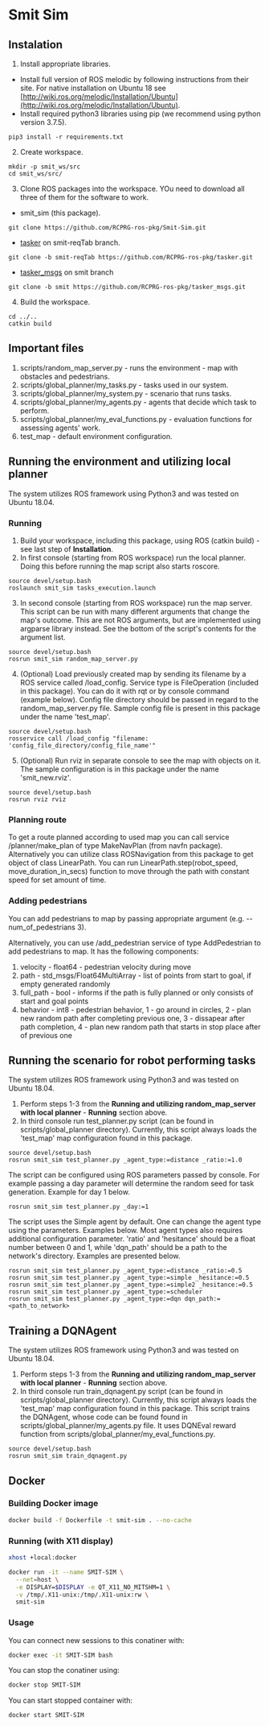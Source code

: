 # Smit Sim

## Instalation

1. Install appropriate libraries.
- Install full version of ROS melodic by following instructions from their site. For native installation on Ubuntu 18 see [http://wiki.ros.org/melodic/Installation/Ubuntu](http://wiki.ros.org/melodic/Installation/Ubuntu).
- Install required python3 libraries using pip (we recommend using python version 3.7.5).
```
pip3 install -r requirements.txt
```

2. Create workspace.
```
mkdir -p smit_ws/src
cd smit_ws/src/
```
3. Clone ROS packages into the workspace. YOu need to download all three of them for the software to work.
- smit_sim (this package).
```
git clone https://github.com/RCPRG-ros-pkg/Smit-Sim.git
```
- [tasker](https://github.com/RCPRG-ros-pkg/tasker/tree/smit-reqTab) on smit-reqTab branch.
```
git clone -b smit-reqTab https://github.com/RCPRG-ros-pkg/tasker.git
```
- [tasker_msgs](https://github.com/RCPRG-ros-pkg/tasker_msgs/tree/smit) on smit branch
```
git clone -b smit https://github.com/RCPRG-ros-pkg/tasker_msgs.git
```
4. Build the workspace.
```
cd ../..
catkin build
```

## Important files
1. scripts/random_map_server.py - runs the environment - map with obstacles and pedestrians.
2. scripts/global_planner/my_tasks.py - tasks used in our system.
3. scripts/global_planner/my_system.py - scenario that runs tasks.
4. scripts/global_planner/my_agents.py - agents that decide which task to perform.
5. scripts/global_planner/my_eval_functions.py - evaluation functions for assessing agents' work.
6. test_map - default environment configuration.

## Running the environment and utilizing local planner
The system utilizes ROS framework using Python3 and was tested on Ubuntu 18.04.

### Running

1. Build your workspace, including this package, using ROS (catkin build) - see last step of **Installation**.
2. In first console (starting from ROS workspace) run the local planner. Doing this before running the map script also starts roscore.
```
source devel/setup.bash
roslaunch smit_sim tasks_execution.launch
```
3. In second console (starting from ROS workspace) run the map server. This script can be run with many different arguments that change the map's outcome. This are not ROS arguments, but are implemented using argparse library instead. See the bottom of the script's contents for the argument list.
```
source devel/setup.bash
rosrun smit_sim random_map_server.py
```
4. (Optional) Load previously created map by sending its filename by a ROS service called /load_config. Service type is FileOperation (included in this package). You can do it with rqt or by console command (example below). Config file directory should be passed in regard to the random_map_server.py file. Sample config file is present in this package under the name 'test_map'.
```
source devel/setup.bash
rosservice call /load_config "filename: 'config_file_directory/config_file_name'"
```
5. (Optional) Run rviz in separate console to see the map with objects on it. The sample configuration is in this package under the name 'smit_new.rviz'.
```
source devel/setup.bash
rosrun rviz rviz
```

### Planning route

To get a route planned according to used map you can call service /planner/make_plan of type MakeNavPlan (from navfn package). Alternatively you can utilize class ROSNavigation from this package to get object of class LinearPath. You can run LinearPath.step(robot_speed, move_duration_in_secs) function to move through the path with constant speed for set amount of time.

### Adding pedestrians

You can add pedestrians to map by passing appropriate argument (e.g. --num_of_pedestrians 3).

Alternatively, you can use /add_pedestrian service of type AddPedestrian to add pedestrians to map. It has the following components:
1. velocity - float64 - pedestrian velocity during move
2. path - std_msgs/Float64MultiArray - list of points from start to goal, if empty generated randomly
3. full_path - bool - informs if the path is fully planned or only consists of start and goal points
4. behavior - int8 - pedestrian behavior, 1 - go around in circles, 2 - plan new random path after completing previous one, 3 - dissapear after path completion, 4 - plan new random path that starts in stop place after of previous one

## Running the scenario for robot performing tasks
The system utilizes ROS framework using Python3 and was tested on Ubuntu 18.04.

1. Perform steps 1-3 from the **Running and utilizing random_map_server with local planner** - **Running** section above.
2. In third console run test_planner.py script (can be found in scripts/global_planner directory). Currently, this script always loads the 'test_map' map configuration found in this package.
```
source devel/setup.bash
rosrun smit_sim test_planner.py _agent_type:=distance _ratio:=1.0
```
The script can be configured using ROS parameters passed by console. For example passing a day parameter will determine the random seed for task generation. Example for day 1 below.
```
rosrun smit_sim test_planner.py _day:=1
```
The script uses the Simple agent by default. One can change the agent type using the parameters. Examples below. Most agent types also requires additional configuration parameter. 'ratio' and 'hesitance' should be a float number between 0 and 1, while 'dqn_path' should be a path to the network's directory. Examples are presented below.
```
rosrun smit_sim test_planner.py _agent_type:=distance _ratio:=0.5
rosrun smit_sim test_planner.py _agent_type:=simple _hesitance:=0.5
rosrun smit_sim test_planner.py _agent_type:=simple2 _hesitance:=0.5
rosrun smit_sim test_planner.py _agent_type:=scheduler
rosrun smit_sim test_planner.py _agent_type:=dqn dqn_path:=<path_to_network>
```

## Training a DQNAgent
The system utilizes ROS framework using Python3 and was tested on Ubuntu 18.04.

1. Perform steps 1-3 from the **Running and utilizing random_map_server with local planner** - **Running** section above.
2. In third console run train_dqnagent.py script (can be found in scripts/global_planner directory). Currently, this script always loads the 'test_map' map configuration found in this package. This script trains the DQNAgent, whose code can be found found in scripts/global_planner/my_agents.py file. It uses DQNEval reward function from scripts/global_planner/my_eval_functions.py.
```
source devel/setup.bash
rosrun smit_sim train_dqnagent.py
```

## Docker
### Building Docker image

```bash
docker build -f Dockerfile -t smit-sim . --no-cache
```

### Running (with X11 display)

```bash
xhost +local:docker

docker run -it --name SMIT-SIM \
  --net=host \
  -e DISPLAY=$DISPLAY -e QT_X11_NO_MITSHM=1 \
  -v /tmp/.X11-unix:/tmp/.X11-unix:rw \
  smit-sim
```

### Usage
You can connect new sessions to this conatiner with:

```bash
docker exec -it SMIT-SIM bash
```

You can stop the conatiner using:

```bash
docker stop SMIT-SIM
```

You can start stopped container with:

```bash
docker start SMIT-SIM
```
